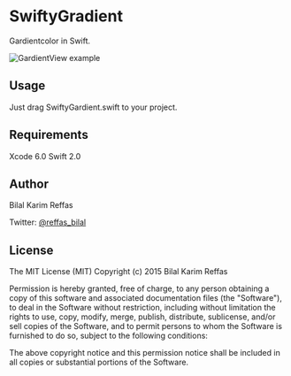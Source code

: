 # SwiftyGradient

Gardientcolor in Swift.

<img src="http://i.imgur.com/hl8yox0.png" alt="GardientView example">

## Usage

Just drag SwiftyGardient.swift to your project.

## Requirements

Xcode 6.0 Swift 2.0


## Author

Bilal Karim Reffas

Twitter: [@reffas_bilal](https://twitter.com/reffas_bilal)


## License

The MIT License (MIT)
Copyright (c) 2015 Bilal Karim Reffas

Permission is hereby granted, free of charge, to any person obtaining a copy of this software and associated documentation files (the "Software"), to deal in the Software without restriction, including without limitation the rights to use, copy, modify, merge, publish, distribute, sublicense, and/or sell copies of the Software, and to permit persons to whom the Software is furnished to do so, subject to the following conditions:

The above copyright notice and this permission notice shall be included in all copies or substantial portions of the Software.

